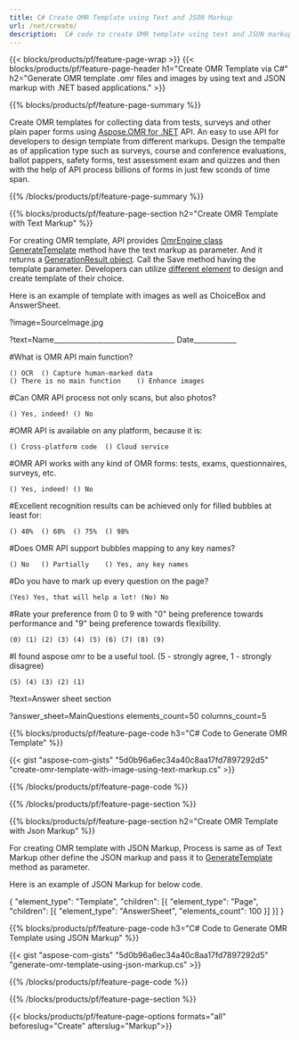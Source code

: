 ```yaml
---
title: C# Create OMR Template using Text and JSON Markup
url: /net/create/
description:  C# code to create OMR template using text and JSON markup via .NET library.
---
```


{{< blocks/products/pf/feature-page-wrap >}}
{{< blocks/products/pf/feature-page-header h1="Create OMR Template via C#" h2="Generate OMR template .omr files and images by using text and JSON markup with .NET based applications." >}}

{{% blocks/products/pf/feature-page-summary %}}

Create OMR templates for collecting data from tests, surveys and other plain paper forms using [Aspose.OMR for .NET](https://products.aspose.com/omr/net/) API. An easy to use API for developers to design template from different markups. Design the tempalte as of application type such as surveys, course and conference evaluations, ballot pappers, safety forms, test assessment exam and quizzes and then with the help of API process billions of forms in just few sconds of time span.

{{% /blocks/products/pf/feature-page-summary  %}}

{{% blocks/products/pf/feature-page-section  h2="Create OMR Template with Text Markup" %}}


For creating OMR template, API provides [OmrEngine class](https://apireference.aspose.com/omr/net/aspose.omr.api/omrengine) [GenerateTemplate](https://apireference.aspose.com/omr/net/aspose.omr.api/omrengine/methods/generatetemplate) method have the text markup as parameter. And it returns a [GenerationResult object](https://apireference.aspose.com/omr/net/aspose.omr.generation/generationresult). Call the Save method having the template parameter. Developers can utilize [different element](https://docs.aspose.com/omr/net/template-generation/txt/elements-description/) to design and create template of their choice.

Here is an example of template with images as well as ChoiceBox and AnswerSheet.

?image=SourceImage.jpg


?text=Name__________________________________ Date____________


#What is OMR API main function?

	() OCR	() Capture human-marked data
	() There is no main function	() Enhance images
#Can OMR API process not only scans, but also photos?

	() Yes, indeed!	() No
#OMR API is available on any platform, because it is:

	() Cross-platform code	() Cloud service
#OMR API works with any kind of OMR forms: tests, exams, questionnaires, surveys, etc.

	() Yes, indeed!	() No
#Excellent recognition results can be achieved only for filled bubbles at least for:

	() 40%	() 60%	() 75%	() 98%
#Does OMR API support bubbles mapping to any key names?

	() No	() Partially	() Yes, any key names
#Do you have to mark up every question on the page?

	(Yes) Yes, that will help a lot! (No) No
#Rate your preference from 0 to 9 with "0" being preference towards performance and "9" being preference towards flexibility.

	(0) (1) (2) (3) (4) (5) (6) (7) (8) (9)
#I found aspose omr to be a useful tool. (5 - strongly agree, 1 - strongly disagree)

	(5) (4) (3) (2) (1)

?text=Answer sheet section

?answer_sheet=MainQuestions
	elements_count=50
	columns_count=5

{{% blocks/products/pf/feature-page-code h3="C# Code to Generate OMR Template" %}}

{{< gist "aspose-com-gists" "5d0b96a6ec34a40c8aa17fd7897292d5" "create-omr-template-with-image-using-text-markup.cs" >}} 

{{% /blocks/products/pf/feature-page-code  %}}

{{% /blocks/products/pf/feature-page-section %}}

{{% blocks/products/pf/feature-page-section  h2="Create OMR Template with Json Markup" %}}


For creating OMR template with JSON Markup, Process is same as of Text Markup other define the JSON markup and pass it to [GenerateTemplate](https://apireference.aspose.com/omr/net/aspose.omr.api/omrengine/methods/generatetemplate) method as parameter. 

Here is an example of JSON Markup for below code.

{
	"element_type": "Template",
	"children": [{
		"element_type": "Page",
		"children": [{
			"element_type": "AnswerSheet",
			"elements_count": 100
		}]
	}]
}

{{% blocks/products/pf/feature-page-code h3="C# Code to Generate OMR Template using JSON Markup" %}}

{{< gist "aspose-com-gists" "5d0b96a6ec34a40c8aa17fd7897292d5" "generate-omr-template-using-json-markup.cs" >}} 

{{% /blocks/products/pf/feature-page-code  %}}

{{% /blocks/products/pf/feature-page-section %}}

{{< blocks/products/pf/feature-page-options formats="all" beforeslug="Create" afterslug="Markup">}}